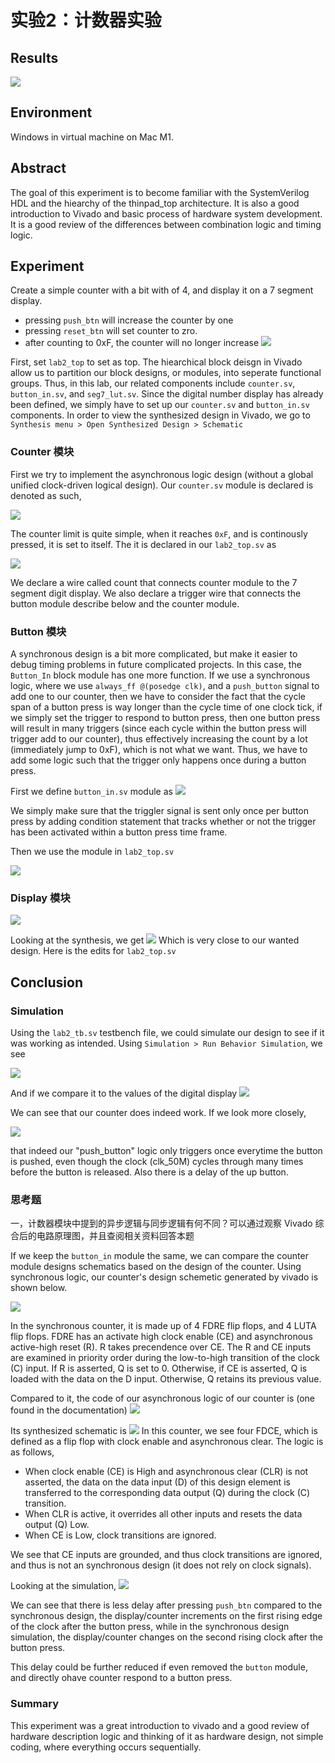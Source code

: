 # 实验2：计数器实验
## Results

![](https://s2.loli.net/2023/02/02/vzR5JXBW3tLQoV7.png)
## Environment
Windows in virtual machine on Mac M1. 

## Abstract
The goal of this experiment is to become familiar with the SystemVerilog HDL and the hiearchy of the thinpad_top architecture. It is also a good introduction to Vivado and basic process of hardware system development. It is a good review of the differences between combination logic and timing logic. 

## Experiment
Create a simple counter with a bit with of 4, and display it on a 7 segment display. 
- pressing `push_btn` will increase the counter by one
- pressing `reset_btn` will set counter to zro.
- after counting to 0xF, the counter will no longer increase
![](https://s2.loli.net/2023/02/02/ScH5fuibsekdNKZ.png)

First, set `lab2_top` to set as top. The hiearchical block deisgn in Vivado allow us to partition our block designs, or modules, into seperate functional groups. Thus, in this lab, our related components include `counter.sv`, `button_in.sv`, and `seg7_lut.sv`. Since the digital number display has already been defined, we simply have to set up our `counter.sv` and `button_in.sv` components. In order to view the synthesized design in Vivado, we go to `Synthesis menu > Open Synthesized Design > Schematic`
### Counter 模块
First we try to implement the asynchronous logic design (without a global unified clock-driven logical design). Our `counter.sv` module is declared is denoted as such, 

![](https://s2.loli.net/2023/02/02/ek4RlJSovX2WaCT.png)

The counter limit is quite simple, when it reaches `0xF`, and is continously pressed, it is set to itself. The it is declared in our `lab2_top.sv` as   

![](https://s2.loli.net/2023/02/02/rV1fdXgLCcmKjAx.png)

We declare a wire called count that connects counter module to the 7 segment digit display. We also declare a trigger wire that connects the button module describe below and the counter module.

### Button 模块
A synchronous design is a bit more complicated, but make it easier to debug timing problems in future complicated projects. In this case, the `Button_In` block module has one more function. If we use a synchronous logic, where we use `always_ff @(posedge clk)`, and a `push_button` signal to add one to our counter, then we have to consider the fact that the cycle span of a button press is way longer than the cycle time of one clock tick, if we simply set the trigger to respond to button press, then one button press will result in many triggers (since each cycle within the button press will trigger add to our counter), thus effectively increasing the count by a lot (immediately jump to 0xF), which is not what we want.  Thus, we have to add some logic such that the trigger only happens once during a button press. 

First we define `button_in.sv` module as
![](https://s2.loli.net/2023/02/02/fIHNtsWCVD59bQK.png)

We simply make sure that the triggler signal is sent only once per button press by adding condition statement that tracks whether or not the trigger has been activated within a button press time frame.

Then we use the module in `lab2_top.sv`

![](https://s2.loli.net/2023/02/02/S79xPsHQtc6vz1n.png)

### Display 模块
![](https://s2.loli.net/2023/02/02/FUgcT1NYwytLqBb.png)

Looking at the synthesis, we get
![](https://s2.loli.net/2023/02/02/gxrXcpDmtv2HMaG.png)
Which is very close to our wanted design.
Here is the edits for `lab2_top.sv`

## Conclusion
### Simulation
Using the `lab2_tb.sv` testbench file, we could simulate our design to see if it was working as intended. Using `Simulation > Run Behavior Simulation`, we see

![](https://s2.loli.net/2023/02/02/mxQ7iCBHkMndK1q.png)

And if we compare it to the values of the digital display
![](https://s2.loli.net/2023/02/02/lD759WymYrPn8zK.png)

We can see that our counter does indeed work. If we look more closely, 

![](https://s2.loli.net/2023/02/02/aSWRbVMjKu72kfg.png)

that indeed our "push_button" logic only triggers once everytime the button is pushed, even though the clock (clk_50M) cycles through many times before the button is released.  Also there is a delay of the up button. 

### 思考题
一，计数器模块中提到的异步逻辑与同步逻辑有何不同？可以通过观察 Vivado 综合后的电路原理图，并且查阅相关资料回答本题

If we keep the `button_in` module the same, we can compare the counter module designs schematics based on the design of the counter.  Using synchronous logic, our counter's design schemetic generated by vivado is shown below. 

![](https://s2.loli.net/2023/02/02/CmO5E8RGWKAUH9a.png)

In the synchronous counter, it is made up of 4 FDRE flip flops, and 4 LUTA flip flops. FDRE has an activate high clock enable (CE) and asynchronous active-high reset (R). R takes precendence over CE.  The R and CE inputs are examined in priority order during the low-to-high transition of the clock (C) input. If R is asserted, Q is set to 0. Otherwise, if CE is asserted, Q is loaded with the data on the D input. Otherwise, Q retains its previous value.

Compared to it, the code of our asynchronous logic of our counter is (one found in the documentation)
![](https://s2.loli.net/2023/02/02/lz15rxJDt7oEWXk.png)

Its synthesized schematic is 
![](https://s2.loli.net/2023/02/02/gt5zBElvOX8kZfw.png)
In this counter, we see four FDCE, which is defined as a flip flop with clock enable and asynchronous clear. The logic is as follows, 
- When clock enable (CE) is High and asynchronous clear (CLR) is not asserted, the data on the data input (D) of this design element is transferred to the corresponding data output (Q) during the clock (C) transition.
- When CLR is active, it overrides all other inputs and resets the data output (Q) Low.
- When CE is Low, clock transitions are ignored.

We see that CE inputs are grounded, and thus clock transitions are ignored, and thus is not an synchronous design (it does not rely on clock signals).

Looking at the simulation,
![](https://s2.loli.net/2023/02/02/vlsJGpTEDcdtx7M.png)

We can see that there is less delay after pressing `push_btn` compared to the synchronous design, the display/counter increments on the first rising edge of the clock after the button press, while in the synchronous design simulation, the display/counter changes on the second rising clock after the button press. 

This delay could be further reduced if even removed the `button` module, and directly ohave counter respond to a button press.

### Summary
This experiment was a great introduction to vivado and a good review of hardware description logic and thinking of it as hardware design, not simple coding, where everything occurs sequentially. 